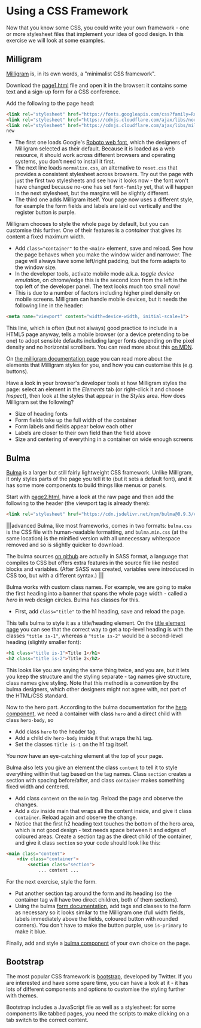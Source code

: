 # Using a CSS Framework

Now that you know some CSS, you could write your own framework - one or more stylesheet files that implement your idea of good design. In this exercise we will look at some examples.

## Milligram

[Milligram](https://milligram.io) is, in its own words, a "minimalist CSS framework".

Download the [page1.html](../resources/page1.html) file and open it in the browser: it contains some text and a sign-up form for a CSS conference.

Add the following to the page head:

```html
<link rel="stylesheet" href="https://fonts.googleapis.com/css?family=Roboto:300,300italic,700,700italic">
<link rel="stylesheet" href="https://cdnjs.cloudflare.com/ajax/libs/normalize/8.0.1/normalize.css">
<link rel="stylesheet" href="https://cdnjs.cloudflare.com/ajax/libs/milligram/1.4.1/milligram.css">
new
```

  - The first one loads Google's [Roboto web font](https://fonts.google.com/specimen/Roboto), which the designers of Milligram selected as their default. Because it is loaded as a web resource, it should work across different browsers and operating systems, you don't need to install it first.
  - The next line loads `normalize.css`, an alternative to `reset.css` that provides a consistent stylesheet across browsers. Try out the page with just the first two stylesheets and see how it looks now - the font won't have changed because no-one has set `font-family` yet, that will happen in the next stylesheet, but the margins will be slightly different.
  - The third one adds Milligram itself. Your page now uses a different style, for example the form fields and labels are laid out vertically and the register button is purple.

Milligram chooses to style the whole page by default, but you can customise this further. One of their features is a _container_ that gives its content a fixed maximum width.

  - Add `class="container"` to the `<main>` element, save and reload. See how the page behaves when you make the window wider and narrower. The page will always have some left/right padding, but the form adapts to the window size.
  - In the developer tools, activate mobile mode a.k.a. _toggle device emulation_, on chrome/edge this is the second icon from the left in the top left of the developer panel. The text looks much too small now!
  - This is due to a number of factors including higher pixel density on mobile screens. Milligram can handle mobile devices, but it needs the following line in the header:

```html
<meta name="viewport" content="width=device-width, initial-scale=1">
```

This line, which is often (but not always) good practice to include in a HTML5 page anyway, tells a mobile browser (or a device pretending to be one) to adopt sensible defaults including larger fonts depending on the pixel density and no horizontal scrollbars. You can read more about this [on MDN](https://developer.mozilla.org/en-US/docs/Web/HTML/Viewport_meta_tag).

On [the milligram documentation page](https://milligram.io/#typography) you can read more about the elements that Milligram styles for you, and how you can customise this (e.g. buttons).

Have a look in your browser's developer tools at how Milligram styles the page: select an element in the _Elements_ tab (or right-click it and choose _Inspect_), then look at the styles that appear in the _Styles_ area. How does Milligram set the following?

  - Size of heading fonts
  - Form fields take up the full width of the container
  - Form labels and fields appear below each other
  - Labels are closer to their own field than the field above
  - Size and centering of everything in a container on wide enough screens

## Bulma

[Bulma](https://bulma.io) is a larger but still fairly lightweight CSS framework. Unlike Milligram, it only styles parts of the page you tell it to (but it sets a default font), and it has some more components to build things like menus or panels.

Start with [page2.html](../resources/page2.html), have a look at the raw page and then add the following to the header (the viewport tag is already there):

```html
<link rel="stylesheet" href="https://cdn.jsdelivr.net/npm/bulma@0.9.3/css/bulma.css">
```

|||advanced
Bulma, like most frameworks, comes in two formats: `bulma.css` is the CSS file with human-readable formatting, and `bulma.min.css` (at the same location) is the minified version with all unnecessary whitespace removed and so is slightly quicker to download.

The bulma sources [on github](github.com/jgthms/bulma) are actually in SASS format, a language that compiles to CSS but offers extra features in the source file like nested blocks and variables. (After SASS was created, variables were introduced in CSS too, but with a different syntax.)
|||

Bulma works with custom class names. For example, we are going to make the first heading into a banner that spans the whole page width - called a _hero_ in web design circles. Bulma has classes for this.

  - First, add `class="title"` to the h1 heading, save and reload the page.

This tells bulma to style it as a title/heading element. On the [title element page](https://bulma.io/documentation/elements/title/) you can see that the correct way to get a top-level heading is with the classes `"title is-1"`, whereas a `"title is-2"` would be a second-level heading (slightly smaller font):

```html
<h1 class="title is-1">Title 1</h1>
<h2 class="title is-2">Title 2</h2>
```

This looks like you are saying the same thing twice, and you are, but it lets you keep the structure and the styling separate - tag names give structure, class names give styling. Note that this method is a convention by the bulma designers, which other designers might not agree with, not part of the HTML/CSS standard.

Now to the hero part. According to the bulma documentation for the [hero component](https://bulma.io/documentation/layout/hero/), we need a container with class `hero` and a direct child with class `hero-body`, so

  - Add class `hero` to the header tag.
  - Add a child div `hero-body` inside it that wraps the `h1` tag.
  - Set the classes `title is-1` on the h1 tag itself.

You now have an eye-catching element at the top of your page.

Bulma also lets you give an element the class `content` to tell it to style everything within that tag based on the tag names. Class `section` creates a section with spacing before/after, and class `container` makes something fixed width and centered.

  - Add class `content` on the `main` tag. Reload the page and observe the changes.
  - Add a `div` inside main that wraps all the content inside, and give it class `container`. Reload again and observe the change.
  - Notice that the first h2 heading text touches the bottom of the hero area, which is not good design - text needs space between it and edges of coloured areas. Create a section tag as the direct child of the container, and give it class `section` so your code should look like this:

```html
<main class="content">
    <div class="container">
        <section class="section">
            ... content ...
```

For the next exercise, style the form.

  - Put another section tag around the form and its heading (so the container tag will have two direct children, both of them sections).
  - Using the bulma [form documentation](https://bulma.io/documentation/form/general/), add tags and classes to the form as necessary so it looks similar to the Milligram one (full width fields, labels immediately above the fields, coloured button with rounded corners). You don't have to make the button purple, use `is-primary` to make it blue.

Finally, add and style a [bulma component](https://bulma.io/documentation/components/) of your own choice on the page.

## Bootstrap

The most popular CSS framework is [bootstrap](https://getbootstrap.com), developed by Twitter. If you are interested and have some spare time, you can have a look at it - it has lots of different components and options to customise the styling further with themes.

Bootstrap includes a JavaScript file as well as a stylesheet: for some components like tabbed pages, you need the scripts to make clicking on a tab switch to the correct content.
